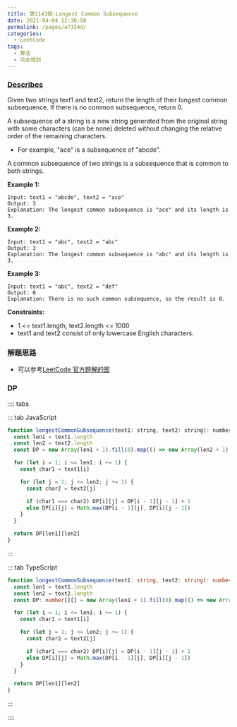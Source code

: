 ```yaml
---
title: 第1143题-Longest Common Subsequence
date: 2021-04-04 12:30:50
permalink: /pages/a7334d/
categories:
  - LeetCode
tags:
  - 算法
  - 动态规划
---
```


### [Describes](https://leetcode-cn.com/problems/longest-common-subsequence/)

Given two strings <span class="span-shadow">text1</span> and <span class="span-shadow">text2</span>, return the length of their longest common subsequence. If there is no common subsequence, return 0.

A subsequence of a string is a new string generated from the original string with some characters (can be none) deleted without changing the relative order of the remaining characters.

- For example, <span class="span-shadow">"ace"</span> is a subsequence of <span class="span-shadow">"abcde"</span>.

A common subsequence of two strings is a subsequence that is common to both strings.

<!-- more -->

**Example 1:**

```
Input: text1 = "abcde", text2 = "ace"
Output: 3
Explanation: The longest common subsequence is "ace" and its length is 3.
```

**Example 2:**

```
Input: text1 = "abc", text2 = "abc"
Output: 3
Explanation: The longest common subsequence is "abc" and its length is 3.
```

**Example 3:**

```
Input: text1 = "abc", text2 = "def"
Output: 0
Explanation: There is no such common subsequence, so the result is 0.
```

**Constraints:**

- <span class="span-shadow">1 <= text1.length, text2.length <= 1000</span>
- <span class="span-shadow">text1</span> and <span class="span-shadow">text2</span> consist of only lowercase English characters.

### 解题思路

- 可以参考[LeetCode 官方题解的图](https://leetcode-cn.com/problems/longest-common-subsequence/solution/zui-chang-gong-gong-zi-xu-lie-by-leetcod-y7u0/)

<DynamicImportPhotoSwipe 
  :items="[{src: 'https://cdn.jsdelivr.net/gh/zhixiangyao/CDN/images/leetcode/longest-common-subsequence.png',thumbnail: 'https://cdn.jsdelivr.net/gh/zhixiangyao/CDN/images/leetcode/longest-common-subsequence.png',w: 770,h: 578}]"
/>

### DP

:::: tabs

::: tab JavaScript

```JavaScript
function longestCommonSubsequence(text1: string, text2: string): number {
  const len1 = text1.length
  const len2 = text2.length
  const DP = new Array(len1 + 1).fill(0).map(() => new Array(len2 + 1).fill(0))

  for (let i = 1; i <= len1; i += 1) {
    const char1 = text1[i]

    for (let j = 1; j <= len2; j += 1) {
      const char2 = text2[j]

      if (char1 === char2) DP[i][j] = DP[i - 1][j - 1] + 1
      else DP[i][j] = Math.max(DP[i - 1][j], DP[i][j - 1])
    }
  }

  return DP[len1][len2]
}
```

:::

::: tab TypeScript

```TypeScript
function longestCommonSubsequence(text1: string, text2: string): number {
  const len1 = text1.length
  const len2 = text2.length
  const DP: number[][] = new Array(len1 + 1).fill(0).map(() => new Array(len2 + 1).fill(0))

  for (let i = 1; i <= len1; i += 1) {
    const char1 = text1[i]

    for (let j = 1; j <= len2; j += 1) {
      const char2 = text2[j]

      if (char1 === char2) DP[i][j] = DP[i - 1][j - 1] + 1
      else DP[i][j] = Math.max(DP[i - 1][j], DP[i][j - 1])
    }
  }

  return DP[len1][len2]
}
```

:::

::::
